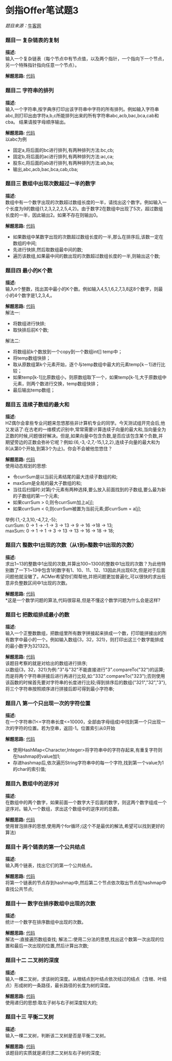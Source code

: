 # 剑指Offer笔试题3

*题目来源：*[牛客网](http://www.nowcoder.com/ta/coding-interviews?page=1)

### 题目一 复杂链表的复制

**描述:**  
输入一个复杂链表（每个节点中有节点值，以及两个指针，一个指向下一个节点，另一个特殊指针指向任意一个节点）。

**解题思路:** [代码](https://github.com/ToryangChen/OfferTest3/blob/master/src/CloneListNode.java)  

### 题目二 字符串的排列

**描述:**  
输入一个字符串,按字典序打印出该字符串中字符的所有排列。例如输入字符串abc,则打印出由字符a,b,c所能排列出来的所有字符串abc,acb,bac,bca,cab和cba。 结果请按字母顺序输出。

**解题思路:** [代码](https://github.com/ToryangChen/OfferTest2/blob/master/src/Permutation.java)  
以abc为例

 * 固定a,将后面的bc进行排列,有两种排列方法:bc,cb;
 * 固定b,将后面的ac进行排列,有两种排列方法:ac,ca;
 * 股东c,将后面的ab进行排列,有两种排列方法:ab,ba;
 * 输出,abc,acb,bac,bca,cab,cba;

### 题目三 数组中出现次数超过一半的数字

**描述:**  
数组中有一个数字出现的次数超过数组长度的一半，请找出这个数字。例如输入一个长度为9的数组{1,2,3,2,2,2,5,4,2}。由于数字2在数组中出现了5次，超过数组长度的一半，因此输出2。如果不存在则输出0。

**解题思路:** [代码](https://github.com/ToryangChen/OfferTest3/blob/master/src/MoreThanHalfNum.java)  
 
 * 如果数组中某数字出现的次数超过数组长度的一半,那么在排序后,该数一定在数组的中间;
 * 先进行快排,然后取数组最中间的数;
 * 遍历该数组,如果最中间的数出现的次数超过数组长度的一半,则输出这个数;

### 题目四 最小的K个数

**描述:**  
输入n个整数，找出其中最小的K个数。例如输入4,5,1,6,2,7,3,8这8个数字，则最小的4个数字是1,2,3,4,。

**解题思路:** [代码](https://github.com/ToryangChen/OfferTest3/blob/master/src/GetLastKnum.java)  
解法一:
 
 * 将数组进行快排;
 * 取快排后前K个数;
 
解法二:

 * 将数组前k个数放到一个copy到一个数组int[] temp中；
 * 将temp数组快排；
 * 取从原数组第k个元素开始，逐个与temp数组中最大的元素temp[k－1]进行比较；
 * 如果temp[k-1]比原数组小，则原数组取下一个，如果temp[k-1],大于原数组中元素，则两个数进行交换，temp数组快排；
 * 最后输出temp数组；

### 题目五 连续子数组的最大和

**描述:**  
HZ偶尔会拿些专业问题来忽悠那些非计算机专业的同学。今天测试组开完会后,他又发话了:在古老的一维模式识别中,常常需要计算连续子向量的最大和,当向量全为正数的时候,问题很好解决。但是,如果向量中包含负数,是否应该包含某个负数,并期望旁边的正数会弥补它呢？例如:{6,-3,-2,7,-15,1,2,2},连续子向量的最大和为8(从第0个开始,到第3个为止)。你会不会被他忽悠住？

**解题思路:** [代码](https://github.com/ToryangChen/OfferTest3/blob/master/src/FindGreatestSum.java)  
使用动态规划的思想:

* 令currSum是以当前元素结尾的最大连续子数组的和;
* maxSum是全局的最大子数组的和;
* 当往后扫描时:对第j个元素有两种选择,要么放入前面找到的子数组,要么最为新的子数组的第一个元素;
* 如果currSum > 0,则令currSum加上a[j];
* 如果currSum < 0,则currSum被置为当前元素;即currSum = a[j];

举例:{1,-2,3,10,-4,7,2,-5};  
currSum: 0 -> 1 -> -1 -> 3 -> 13 -> 9 -> 16 ->18 -> 13;  
maxSum: 0 -> 1 -> 1 -> 3 -> 13 -> 13 -> 16 -> 18 -> 18;

### 题目六 整数中1出现的次数（从1到n整数中1出现的次数）

**描述:**  
求出1~13的整数中1出现的次数,并算出100~1300的整数中1出现的次数？为此他特别数了一下1~13中包含1的数字有1、10、11、12、13因此共出现6次,但是对于后面问题他就没辙了。ACMer希望你们帮帮他,并把问题更加普遍化,可以很快的求出任意非负整数区间中1出现的次数。

**解题思路:** [代码](https://github.com/ToryangChen/OfferTest3/blob/master/src/Count1OfNum.java)    
*这是一个数学问题的算法,代码很容易,但是不懂这个数学问题为什么会是这样?

### 题目七 把数组排成最小的数

**描述:**  
输入一个正整数数组，把数组里所有数字拼接起来排成一个数，打印能拼接出的所有数字中最小的一个。例如输入数组{3，32，321}，则打印出这三个数字能排成的最小数字为321323。

**解题思路:** [代码](https://github.com/ToryangChen/OfferTest3/blob/master/src/PrintMin.java)    
该题目考察的就是对给出的数组进行排序;  
以数组{3，32，321}为例:"3"与"32"不能直接进行"3".compareTo("32")的运算;而是将两个字符串拼接后进行再进行比较,如:"332".compareTo("323");否则使用该函数的时候首先要对字符串的长度进行比较;得到排序后的数组{"321","32","3"},将三个字符串按照顺序进行拼接后即可得到最小字符串;

### 题目八 第一个只出现一次的字符位置

**描述:**  
在一个字符串(1<=字符串长度<=10000，全部由字母组成)中找到第一个只出现一次的字符的位置。若为空串，返回-1。位置索引从0开始

**解题思路:** [代码](https://github.com/ToryangChen/OfferTest3/blob/master/src/FirstNoRepeatingNum.java)    

 * 使用HashMap<Character,Integer>将字符串中的字符存起来,有重复字符则在hashmap的value加1;
 * 存进hashmap后,依次遍历String字符串中的每一个字符,找到第一个value为1的char的索引值;

### 题目九 数组中的逆序对

**描述:**  
在数组中的两个数字，如果前面一个数字大于后面的数字，则这两个数字组成一个逆序对。输入一个数组，求出这个数组中的逆序对的总数。

**解题思路:** [代码](https://github.com/ToryangChen/OfferTest3/blob/master/src/InversePairsTest.java)    
使用冒泡排序的思想,使用两个for循环;(这个不是最优的解法,希望可以找到更好的算法)

### 题目十 两个链表的第一个公共结点

**描述:**  
输入两个链表，找出它们的第一个公共结点。

**解题思路:** [代码](https://github.com/ToryangChen/OfferTest3/blob/master/src/CommonNode.java)    
将第一个链表的节点存到hashmap中,然后第二个节点依次取出节点在hashmap中查找公共节点;

### 题目十一 数字在排序数组中出现的次数

**描述:**  
统计一个数字在排序数组中出现的次数。

**解题思路:** [代码](https://github.com/ToryangChen/OfferTest3/blob/master/src/GetKCount.java)    
解法一:直接遍历数组查找;
解法二:使用二分法的思想,找出这个数第一次出现的位置和最后一次出现的位置,然后计算出次数;

### 题目十二 二叉树的深度

**描述:**  
输入一棵二叉树，求该树的深度。从根结点到叶结点依次经过的结点（含根、叶结点）形成树的一条路径，最长路径的长度为树的深度。

**解题思路:** [代码](https://github.com/ToryangChen/OfferTest3/blob/master/src/DepthOfTree.java)    
使用递归的思想:取左子树与右子树深度较大的;

### 题目十三 平衡二叉树

**描述:**  
输入一棵二叉树，判断该二叉树是否是平衡二叉树。

**解题思路:** [代码](https://github.com/ToryangChen/OfferTest3/blob/master/src/BalencedTree.java)    
该题目的实质就是递归求二叉树左右子树的深度;


